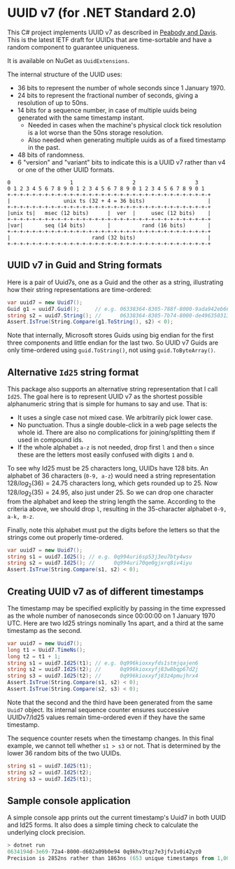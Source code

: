 # UUID v7 (for .NET Standard 2.0)

This C# project implements UUID v7 as described in
[Peabody and Davis](https://datatracker.ietf.org/doc/html/draft-peabody-dispatch-new-uuid-format).
This is the latest IETF draft for UUIDs that are time-sortable
and have a random component to guarantee uniqueness.

It is available on NuGet as `UuidExtensions`.

The internal structure of the UUID uses:

* 36 bits to represent the number of whole seconds since 1 January 1970.
* 24 bits to represent the fractional number of seconds, 
  giving a resolution of up to 50ns.
* 14 bits for a sequence number, in case of multiple uuids being generated 
  with the same timestamp instant.
    * Needed in cases when the machine's physical clock tick
      resolution is a lot worse than the 50ns storage resolution.
    * Also needed when generating multiple uuids as of a fixed timestamp
      in the past.
* 48 bits of randomness.
* 6 "version" and "variant" bits to indicate this is a UUID v7
  rather than v4 or one of the other UUID formats.

```text
0                   1                   2                   3
0 1 2 3 4 5 6 7 8 9 0 1 2 3 4 5 6 7 8 9 0 1 2 3 4 5 6 7 8 9 0 1
+-+-+-+-+-+-+-+-+-+-+-+-+-+-+-+-+-+-+-+-+-+-+-+-+-+-+-+-+-+-+-+-+
|                 unix ts (32 + 4 = 36 bits)                    |
+-+-+-+-+-+-+-+-+-+-+-+-+-+-+-+-+-+-+-+-+-+-+-+-+-+-+-+-+-+-+-+-+
|unix ts|   msec (12 bits)      |  ver  |     usec (12 bits)    |
+-+-+-+-+-+-+-+-+-+-+-+-+-+-+-+-+-+-+-+-+-+-+-+-+-+-+-+-+-+-+-+-+
|var|       seq (14 bits)       |          rand (16 bits)       |
+-+-+-+-+-+-+-+-+-+-+-+-+-+-+-+-+-+-+-+-+-+-+-+-+-+-+-+-+-+-+-+-+
|                          rand (32 bits)                       |
+-+-+-+-+-+-+-+-+-+-+-+-+-+-+-+-+-+-+-+-+-+-+-+-+-+-+-+-+-+-+-+-+ 
```

## UUID v7 in Guid and String formats

Here is a pair of Uuid7s, one as a Guid and the other as a string, 
illustrating how their string representations are time-ordered:

```csharp
var uuid7 = new Uuid7();
Guid g1 = uuid7.Guid();     // e.g. 06338364-8305-788f-8000-9ada942eb663
string s2 = uuid7.String(); //      06338364-8305-7b74-8000-de4963503139
Assert.IsTrue(String.Compare(g1.ToString(), s2) < 0);
```

Note that internally, Microsoft stores Guids using big endian for the first three
components and little endian for the last two. So UUID v7 Guids 
are only time-ordered using `guid.ToString()`, not using `guid.ToByteArray()`.

## Alternative `Id25` string format

This package also supports an alternative string representation that I call `Id25`.
The goal here is to represent UUID v7 as the shortest possible 
alphanumeric string that is simple for humans to say and use. That is:

* It uses a single case not mixed case. We arbitrarily pick lower case.
* No punctuation. Thus a single double-click in a web page selects the whole id.
  There are also no complications for joining/splitting them if used in compound ids.
* If the whole alphabet `a-z` is not needed, drop first `l` and then `o` since
  these are the letters most easily confused with digits `1` and `0`.

To see why Id25 must be 25 characters long, UUIDs have 128 bits. 
An alphabet of 36 characters (`0-9, a-z`) would need a string representation 
$128/log_2(36) = 24.75$ characters long, which gets rounded up to 25.
Now $128/log_2(35) = 24.95$, also just under 25. So we can drop one character from the 
alphabet and keep the string length the same. According to the criteria above,
we should drop `l`, resulting in the 35-character alphabet `0-9, a-k, m-z`.

Finally, note this alphabet must put the digits before the letters
so that the strings come out properly time-ordered.

```csharp
var uuid7 = new Uuid7();
string s1 = uuid7.Id25(); // e.g. 0q994uri6sp53j3eu7bty4wsv
string s2 = uuid7.Id25(); //      0q994uri70qe0gjxrq8iv4iyu
Assert.IsTrue(String.Compare(s1, s2) < 0);
```

## Creating UUID v7 as of different timestamps

The timestamp may be specified explicitly by passing in the time
expressed as the whole number of nanoseconds since 00:00:00 on 1 January 1970 UTC.
Here are two Id25 strings nominally 1ns apart, and a third at the
same timestamp as the second. 


```csharp
var uuid7 = new Uuid7();
long t1 = Uuid7.TimeNs();
long t2 = t1 + 1;
string s1 = uuid7.Id25(t1); // e.g. 0q996kioxxyfds1stmjqajen6
string s2 = uuid7.Id25(t2); //      0q996kioxxyfj83w8bqp67d2j
string s3 = uuid7.Id25(t2); //      0q996kioxxyfj83z4pmujhrx4
Assert.IsTrue(String.Compare(s1, s2) < 0);
Assert.IsTrue(String.Compare(s2, s3) < 0);
```

Note that the second and the third have been generated from the same 
`Uuid7` object. Its internal sequence counter ensures successive 
UUIDv7/Id25 values remain time-ordered even if they have the 
same timestamp. 

The sequence counter resets when the timestamp changes.
In this final example, we cannot tell whether `s1 > s3` or not.
That is determined by the lower 36 random bits of the two UUIDs.

```csharp
string s1 = uuid7.Id25(t1);
string s2 = uuid7.Id25(t2);
string s3 = uuid7.Id25(t1);
```

## Sample console application

A simple console app prints out the current timestamp's Uuid7 in both UUID and Id25 forms.
It also does a simple timing check to calculate the underlying clock precision.

```powershell
> dotnet run
0634194d-3e69-72a4-8000-d602a09b0e94 0q9khv3tqz7e3jfv1v0i42yz0
Precision is 2852ns rather than 1863ns (653 unique timestamps from 1,000 loops taking 1.8626ms)
```
